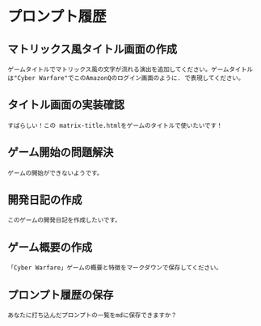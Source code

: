 # プロンプト履歴

## マトリックス風タイトル画面の作成
```
ゲームタイトルでマトリックス風の文字が流れる演出を追加してください。ゲームタイトルは"Cyber Warfare"でこのAmazonQのログイン画面のように. で表現してください。
```

## タイトル画面の実装確認
```
すばらしい！この matrix-title.htmlをゲームのタイトルで使いたいです！
```

## ゲーム開始の問題解決
```
ゲームの開始ができないようです。
```

## 開発日記の作成
```
このゲームの開発日記を作成したいです。
```

## ゲーム概要の作成
```
「Cyber Warfare」ゲームの概要と特徴をマークダウンで保存してください。
```

## プロンプト履歴の保存
```
あなたに打ち込んだプロンプトの一覧をmdに保存できますか？
```
